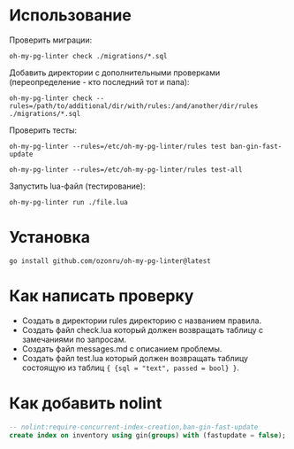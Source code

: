 # Использование

Проверить миграции:

```shell
oh-my-pg-linter check ./migrations/*.sql
```

Добавить директории с дополнительными проверками (переопределение - кто последний тот и папа):

```shell
oh-my-pg-linter check --rules=/path/to/additional/dir/with/rules:/and/another/dir/rules ./migrations/*.sql
```

Проверить тесты:

```shell
oh-my-pg-linter --rules=/etc/oh-my-pg-linter/rules test ban-gin-fast-update
```

```shell
oh-my-pg-linter --rules=/etc/oh-my-pg-linter/rules test-all
```

Запустить lua-файл (тестирование):

```shell
oh-my-pg-linter run ./file.lua
```

# Установка

```shell
go install github.com/ozonru/oh-my-pg-linter@latest
```

# Как написать проверку

* Создать в директории rules директорию с названием правила.
* Создать файл check.lua который должен возвращать таблицу с замечаниями по запросам.
* Создать файл messages.md с описанием проблемы.
* Создать файл test.lua который должен возвращать таблицу состоящую из таблиц `{ {sql = "text", passed = bool} }`.

# Как добавить nolint

```sql
-- nolint:require-concurrent-index-creation,ban-gin-fast-update
create index on inventory using gin(groups) with (fastupdate = false);
```
